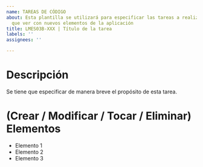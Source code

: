 ```yaml
---
name: TAREAS DE CÓDIGO
about: Esta plantilla se utilizará para especificar las tareas a realizar que tengan
  que ver con nuevos elementos de la aplicación
title: LMES03B-XXX | Título de la tarea
labels: ''
assignees: ''

---
```


# Descripción  
Se tiene que especificar de manera breve el propósito de esta tarea.  

# (Crear / Modificar / Tocar / Eliminar) Elementos
- Elemento 1
- Elemento 2
- Elemento 3
